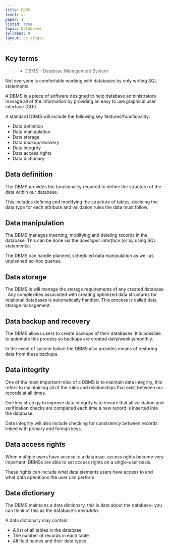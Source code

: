 ```yaml
---
title: DBMS
level: as
paper: 1
listed: true
topic: Databases
syllabus: 8
layout: cs_single
---
```


## Key terms

> - DBMS – Database Management System

Not everyone is comfortable working with databases by only writing SQL statements​.

A DBMS is a piece of software designed to help database administrators manage all of the information by providing an easy to use graphical user interface (GUI).

A standard DBMS will include the following key features/functionality:
- Data definition
- Data manipulation
- Data storage
- Data backup/recovery
- Data integrity
- Data access rights
- Data dictionary

## Data definition

The DBMS provides the functionality required to define the structure of the data within our database​.

This includes defining and modifying the structure of tables, deciding the data type for each attribute and validation rules the data must follow.

## Data manipulation

The DBMS manages inserting, modifying and deleting records in the database​.
This can be done via the *developer interface* (or by using SQL statements).​

The DBMS can handle planned, scheduled data manipulation as well as unplanned ad-hoc queries.

## Data storage

The DBMS is will manage the storage requirements of any created database​. Any complexities associated with creating optimized data structures for relational databases is automatically handled​. This process is called data storage management.

## Data backup and recovery
The DBMS allows users to create backups of their databases​. It is possible to automate this process so backups are created daily/weekly/monthly​.

In the event of system failure the DBMS also provides means of restoring data from these backups.

## Data integrity
One of the most important roles of a DBMS is to maintain data integrity​, this refers to maintaining all of the rules and relationships that exist between our records at all times​.

One key strategy to improve data integrity is to ensure that all validation and verification checks are completed each time a new record is inserted into the database.

Data integrity will also include checking for consistency between records linked with primary and foreign keys.

## Data access rights
When multiple users have access to a database, access rights become very important​. DBMSs are able to set access rights on a single-user basis​.

These rights can include what data elements users have access to and what data operations the user can perform.

## Data dictionary
The DBMS maintains a data dictionary​, this is data about the database​ - you can think of this as the database's *metadata*.

A data dictionary may contain:​
- A list of all tables in the database​
- The number of records in each table​
- All field names and their data types
